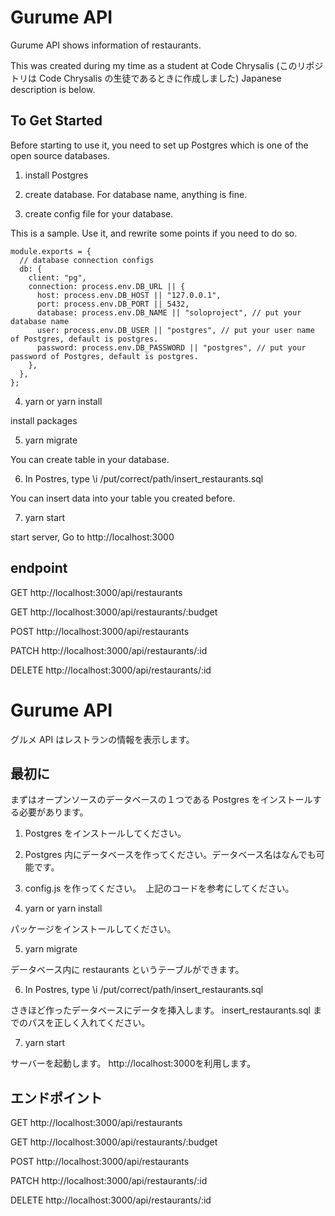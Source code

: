 # Gurume API

Gurume API shows information of restaurants.

This was created during my time as a student at Code Chrysalis
(このリポジトリは Code Chrysalis の生徒であるときに作成しました)
Japanese description is below.

## To Get Started

Before starting to use it, you need to set up Postgres which is one of the open source databases.

1. install Postgres

2. create database. For database name, anything is fine.

3. create config file for your database.

This is a sample. Use it, and rewrite some points if you need to do so.

```
module.exports = {
  // database connection configs
  db: {
    client: "pg",
    connection: process.env.DB_URL || {
      host: process.env.DB_HOST || "127.0.0.1",
      port: process.env.DB_PORT || 5432,
      database: process.env.DB_NAME || "soloproject", // put your database name
      user: process.env.DB_USER || "postgres", // put your user name of Postgres, default is postgres.
      password: process.env.DB_PASSWORD || "postgres", // put your password of Postgres, default is postgres.
    },
  },
};
```

4. yarn or yarn install

install packages

5. yarn migrate

You can create table in your database.

6. In Postres, type \i /put/correct/path/insert_restaurants.sql

You can insert data into your table you created before.

7. yarn start

start server, Go to http://localhost:3000

## endpoint

GET http://localhost:3000/api/restaurants

GET http://localhost:3000/api/restaurants/:budget

POST http://localhost:3000/api/restaurants

PATCH http://localhost:3000/api/restaurants/:id

DELETE http://localhost:3000/api/restaurants/:id

# Gurume API

グルメ API はレストランの情報を表示します。

## 最初に

まずはオープンソースのデータベースの１つである Postgres をインストールする必要があります。

1. Postgres をインストールしてください。

2. Postgres 内にデータベースを作ってください。データベース名はなんでも可能です。

3. config.js を作ってください。　上記のコードを参考にしてください。

4. yarn or yarn install

パッケージをインストールしてください。

5. yarn migrate

データベース内に restaurants というテーブルができます。

6. In Postres, type \i /put/correct/path/insert_restaurants.sql

さきほど作ったデータベースにデータを挿入します。 insert_restaurants.sql までのパスを正しく入れてください。

7. yarn start

サーバーを起動します。 http://localhost:3000を利用します。

## エンドポイント

GET http://localhost:3000/api/restaurants

GET http://localhost:3000/api/restaurants/:budget

POST http://localhost:3000/api/restaurants

PATCH http://localhost:3000/api/restaurants/:id

DELETE http://localhost:3000/api/restaurants/:id

